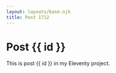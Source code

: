 ```yaml
---
layout: layouts/base.njk
title: Post 1712
---
```


# Post {{ id }}

This is post {{ id }} in my Eleventy project.
